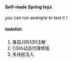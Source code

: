 #### Self-made Spring toys
you can run example to test it !

##### todolist:
1. 兼容JSR330注解
2. CGlib动态代理增强
3. 多线程注入